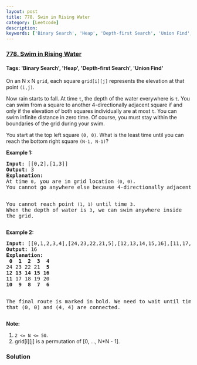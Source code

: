 ```yaml
---
layout: post
title: 778. Swim in Rising Water
category: [Leetcode]
description: 
keywords: ['Binary Search', 'Heap', 'Depth-first Search', 'Union Find', 'Leetcode', 'Hard']
---
```

### [778. Swim in Rising Water](https://leetcode.com/problems/swim-in-rising-water)

#### Tags: 'Binary Search', 'Heap', 'Depth-first Search', 'Union Find'

<div class="content__u3I1 question-content__JfgR"><div><p>On an N x N <code>grid</code>, each square <code>grid[i][j]</code> represents the elevation at that point <code>(i,j)</code>.</p>
<p>Now rain starts to fall. At time <code>t</code>, the depth of the water everywhere is <code>t</code>. You can swim from a square to another 4-directionally adjacent square if and only if the elevation of both squares individually are at most <code>t</code>. You can swim infinite distance in zero time. Of course, you must stay within the boundaries of the grid during your swim.</p>
<p>You start at the top left square <code>(0, 0)</code>. What is the least time until you can reach the bottom right square <code>(N-1, N-1)</code>?</p>
<p><strong>Example 1:</strong></p>
<pre><strong>Input:</strong> [[0,2],[1,3]]
<strong>Output:</strong> 3
<strong>Explanation:</strong>
At time <code>0</code>, you are in grid location <code>(0, 0)</code>.
You cannot go anywhere else because 4-directionally adjacent neighbors have a higher elevation than t = 0.

You cannot reach point <code>(1, 1)</code> until time <code>3</code>.
When the depth of water is <code>3</code>, we can swim anywhere inside the grid.
</pre>
<p><strong>Example 2:</strong></p>
<pre><strong>Input:</strong> [[0,1,2,3,4],[24,23,22,21,5],[12,13,14,15,16],[11,17,18,19,20],[10,9,8,7,6]]
<strong>Output:</strong> 16
<strong>Explanation:</strong>
<strong> 0  1  2  3  4</strong>
24 23 22 21  <strong>5</strong>
<strong>12 13 14 15 16</strong>
<strong>11</strong> 17 18 19 20
<strong>10  9  8  7  6</strong>

The final route is marked in bold.
We need to wait until time 16 so that (0, 0) and (4, 4) are connected.
</pre>
<p><strong>Note:</strong></p>
<ol>
<li><code>2 &lt;= N &lt;= 50</code>.</li>
<li>grid[i][j] is a permutation of [0, ..., N*N - 1].</li>
</ol>
</div></div>

### Solution
